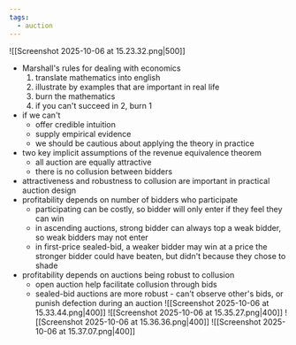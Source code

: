 ```yaml
---
tags:
  - auction
---
```

![[Screenshot 2025-10-06 at 15.23.32.png|500]]
- Marshall's rules for dealing with economics
	1. translate mathematics into english
	2. illustrate by examples that are important in real life
	3. burn the mathematics
	4. if you can't succeed in 2, burn 1
- if we can't
	- offer credible intuition
	- supply empirical evidence
	- we should be cautious about applying the theory in practice
- two key implicit assumptions of the revenue equivalence theorem
	- all auction are equally attractive
	- there is no collusion between bidders
- attractiveness and robustness to collusion are important in practical auction design
- profitability depends on number of bidders who participate
	- participating can be costly, so bidder will only enter if they feel they can win
	- in ascending auctions, strong bidder can always top a weak bidder, so weak bidders may not enter
	- in first-price sealed-bid, a weaker bidder may win at a price the stronger bidder could have beaten, but didn't because they chose to shade
- profitability depends on auctions being robust to collusion
	- open auction help facilitate collusion through bids
	- sealed-bid auctions are more robust - can't observe other's bids, or punish defection during an auction
![[Screenshot 2025-10-06 at 15.33.44.png|400]]
![[Screenshot 2025-10-06 at 15.35.27.png|400]]
![[Screenshot 2025-10-06 at 15.36.36.png|400]]
![[Screenshot 2025-10-06 at 15.37.07.png|400]]